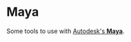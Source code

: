 # Maya

Some tools to use with [Autodesk's **Maya**](https://www.autodesk.com/products/maya/overview).